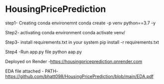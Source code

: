 # HousingPricePrediction

step1- Creating conda environemnt
        conda create -p venv python==3.7 -y

Step2- activating conda environment
       conda activate venv/ 

Step3- install requirements.txt in your system
       pip install -r requirements.txt
       
       
Step4 -Run app.py file
       python aap.py
       
       
Deployed on Render -https://housingpriceprediction.onrender.com


EDA file attached -
PATH- https://github.com/bhatt098/HousingPricePrediction/blob/main/EDA.pdf
    
